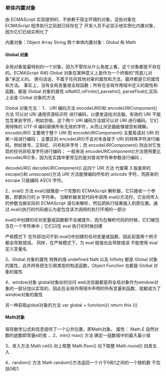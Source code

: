 ### 单体内置对象

由 ECMAScript 实现提供的、不依赖于宿主环境的对象，这些对象在 ECMAScript 程序执行之前就已经存在了
开发人员不必显示地实例化内置对象，因为它们已经实例化了

内置对象：Object Array String
两个单体内置对象：Global 和 Math

#### Global 对象

全局对象是最特别的一个对象，因为不管你从什么角度上看，这个对象都是不存在的。ECMAScript 中的 Global 对象在某种意义上是作为一个终极的“兜底儿对象”来定义的。 换句话说，不属于任何其他对象的属性和方法，最终都是它的属性和方法。 事实上，没有全局变量或全局函数；所有在全局作用域中定义的属性和函数，都是 Global 对象的属性
isNaN(),isFinite(),parseInt(), parseFloat(),实际上全是 Clobal 对象的方法

Global 对象方法：
1、 URI 编码方法
encodeURI()和 encodeURIComponent()方法 可以对 URI 通用资源标识符 进行编码，以便发送给浏览器。有效的 URI 不能包含某些字符，例如空格。这个两个 URI 编码方法就可以对 URI 进行编码，它们用特殊的 UTF-8 编码替换所有无效的字符，从而让浏览器能够接受和理解。
encodeURI() 主要用于整个 URI 而 encodeURIComponent() 主要英语对 URI 的某一段进行编码；
主要区别 encodeURI()不会对本身属于 URI 的特殊字符进行编码，例如冒号、正斜杠、问号和井字号；而 encodeURIComponent() 则会对它发现的任何非标准字符进行编码；
一般来说 encodeURIComponent()方法使用要比 encodeURI()多，因为在实践中更常见的是对查询字符串参数进行编码；

decodeURI() decodeURIComponent()
这四个 URI 方法 代替第 3 版废弃的 escope()和 unescope()方法 URI 方法能够编码所有的 unicode 字符，而原来的 escope 只能编码 ASCII 字符。

2、eval() 方法
eval()就像是一个完整的 ECMAScript 解析器，它只接收一个参数，即要执行的 js 字符串。
当解析器发现代码中调用 eval()方法时，它会将传入的参数当做实际的 ECMAScript 语句来解析，然后把执行结果插入到原位置。通过 eval()执行的代码被认为是包含该次调用的执行环境的一部分

eval()中创建的任何变量或函数都不会被提升，因为在解析代码的时候，它们被包含在一个字符串中；它们只在 eval 执行的时候创建

严格模式下 在外部访问不到 eval()中创建的任何变量或函数，因此前面两个例子都会导致错误。 同样，在严格模式下，为 eval 赋值也会导致错误 不能使用 eval 定义变量名

3、Global 对象的属性
特殊的值 undefined NaN 以及 Infinity 都是 Global 对象的属性，此外所有原生引用类型的构造函数，Object Function 也都是 Global 对象的属性

4、window对象 
global对象如何访问 web浏览器都是将全局对象作为window对象的一部分加以实现的，因此在全局作用域中声明的所有变量和函数，就都成为了window对象的属性

另一种获取global对象的方法
var global = function(){
  return this
}()


#### Math对象
保存数学公式和信息提供了一个公共位置，即Math对象。
属性： Math.E  自然对数的底数即常量e的值
...
2、min() max() 方法 确定一组数值中的最大最小值

3、舍入方法
Math.ceil()  向上取整
Math.floor() 向下取整
Math.round() 四舍五入

4、random() 方法 
Math.random()方法返回一个介于0和1之间的一个随机数 不包括0和1. 
